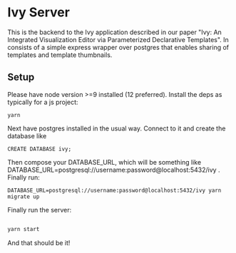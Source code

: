 # Ivy Server

This is the backend to the Ivy application described in our paper "Ivy: An Integrated Visualization Editor via Parameterized Declarative Templates". In consists of a simple express wrapper over postgres that enables sharing of templates and template thumbnails.

## Setup

Please have node version >=9 installed (12 preferred). Install the deps as typically for a js project:

```
yarn
```

Next have postgres installed in the usual way. Connect to it and create the database like 
```
CREATE DATABASE ivy;
```
Then compose your DATABASE_URL, which will be something like DATABASE_URL=postgresql://username:password@localhost:5432/ivy . Finally run:

```
DATABASE_URL=postgresql://username:password@localhost:5432/ivy yarn migrate up
```


Finally run the server:

```sh

yarn start

```

And that should be it!